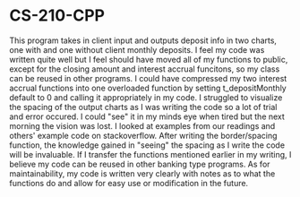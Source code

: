 # CS-210-CPP

This program takes in client input and outputs deposit info in two charts, one with and one without client monthly deposits.
I feel my code was written quite well but I feel should have moved all of my functions to public, except for the closing amount and interest accrual funcitons, so 
my class can be reused in other programs. I could have compressed my two interest accrual functions into one overloaded function by setting t_depositMonthly default to 0
and calling it appropriately in my code. I struggled to visualize the spacing of the output charts as I was writing the code so a lot of trial and error occured. I could 
"see" it in my minds eye when tired but the next morning the vision was lost. I looked at examples from our readings and others' example code on stackoverflow. After 
writing the border/spacing function, the knowledge gained in "seeing" the spacing as I write the code will be invaluable. If I transfer the functions mentioned earlier 
in my writing, I believe my code can be reused in other banking type programs. As for maintainability, my code is written very clearly with notes as to what the functions
do and allow for easy use or modification in the future.

